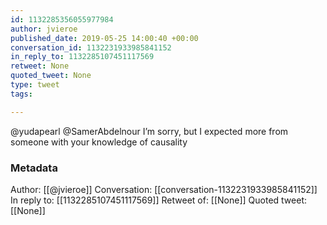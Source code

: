 ```yaml
---
id: 1132285356055977984
author: jvieroe
published_date: 2019-05-25 14:00:40 +00:00
conversation_id: 1132231933985841152
in_reply_to: 1132285107451117569
retweet: None
quoted_tweet: None
type: tweet
tags:

---
```


@yudapearl @SamerAbdelnour I’m sorry, but I expected more from someone with your knowledge of causality

### Metadata

Author: [[@jvieroe]]
Conversation: [[conversation-1132231933985841152]]
In reply to: [[1132285107451117569]]
Retweet of: [[None]]
Quoted tweet: [[None]]
